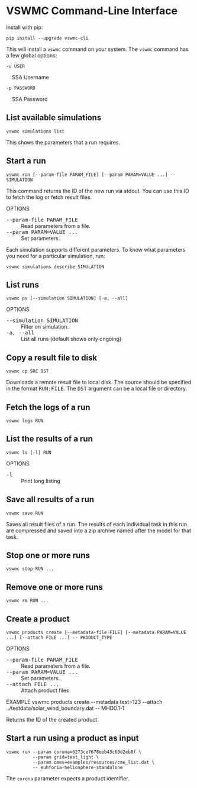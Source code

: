 # VSWMC Command-Line Interface

Install with pip:

    pip install --upgrade vswmc-cli

This will install a `vswmc` command on your system. The `vswmc` command has a few global options:

`-u USER`

&nbsp;&nbsp;&nbsp; SSA Username

`-p PASSWORD`

&nbsp;&nbsp;&nbsp; SSA Password


## List available simulations
    vswmc simulations list

This shows the parameters that a run requires.


## Start a run
    vswmc run [--param-file PARAM_FILE] [--param PARAM=VALUE ...] -- SIMULATION

This command returns the ID of the new run via stdout. You can use this ID to fetch the log or fetch result files.

OPTIONS
<dl>
<dt><tt>--param-file PARAM_FILE</tt></dt>
<dd>Read parameters from a file.</dd>
<dt><tt>--param PARAM=VALUE ...</tt></dt>
<dd>Set parameters.</dd>
</dl>

Each simulation supports different parameters. To know what parameters you need for a particular simulation, run:

    vswmc simulations describe SIMULATION


## List runs
    vswmc ps [--simulation SIMULATION] [-a, --all]

OPTIONS
<dl>
<dt><tt>--simulation SIMULATION</tt></dt>
<dd>Filter on simulation.</dd>
<dt><tt>-a, --all</tt></dt>
<dd>List all runs (default shows only ongoing)</dd>
</dl>


## Copy a result file to disk
    vswmc cp SRC DST

Downloads a remote result file to local disk. The source should be specified in the format <tt>RUN:FILE</tt>. The <tt>DST</tt> argument can be a local file or directory.


## Fetch the logs of a run
    vswmc logs RUN


## List the results of a run
    vswmc ls [-l] RUN

OPTIONS
<dl>
<dt><tt>-l</tt></dt>
<dd>Print long listing</dd>
</dl>


## Save all results of a run
    vswmc save RUN

Saves all result files of a run. The results of each individual task in this run are compressed and saved into a zip archive named after the model for that task.


## Stop one or more runs
    vswmc stop RUN ...


## Remove one or more runs
    vswmc rm RUN ...


## Create a product
    vswmc products create [--metadata-file FILE] [--metadata PARAM=VALUE ...] [--attach FILE ...] -- PRODUCT_TYPE

OPTIONS
<dl>
<dt><tt>--param-file PARAM_FILE</tt></dt>
<dd>Read parameters from a file.</dd>
<dt><tt>--param PARAM=VALUE ...</tt></dt>
<dd>Set parameters.</dd>
<dt><tt>--attach FILE ...</tt></dt>
<dd>Attach product files</dd>
</dl>

EXAMPLE
    vswmc products create --metadata test=123 --attach ../testdata/solar_wind_boundary.dat -- MHD0.1-1

Returns the ID of the created product.


## Start a run using a product as input

    vswmc run --param corona=6273ce7678eeb43c60d2eb8f \
              --param grid=test_light \
              --param cmes=examples/resources/cme_list.dat \
              -- euhforia-heliosphere-standalone

The `corona` parameter expects a product identifier.
